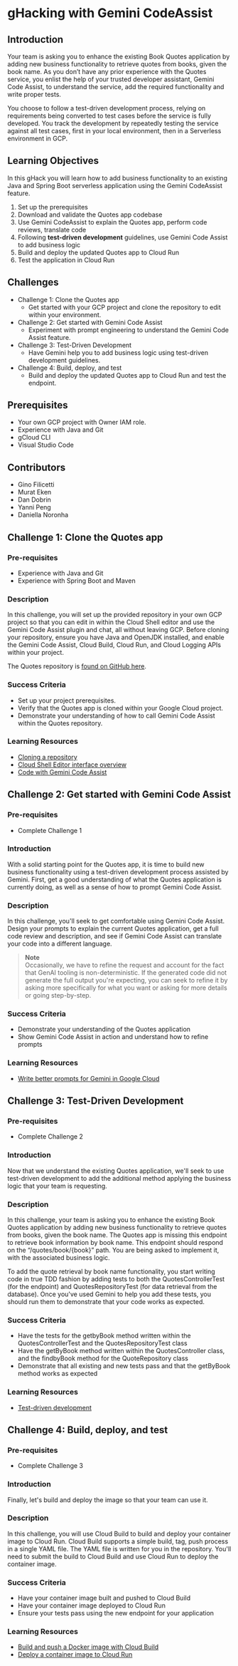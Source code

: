 # gHacking with Gemini CodeAssist

## Introduction

Your team is asking you to enhance the existing Book Quotes application by adding new business functionality to retrieve quotes from books, given the book name. As you don’t have any prior experience with the Quotes service, you enlist the help of your trusted developer assistant, Gemini Code Assist, to understand the service, add the required functionality and write proper tests.

You choose to follow a test-driven development process, relying on requirements being converted to test cases before the service is fully developed. You track the development by repeatedly testing the service against all test cases, first in your local environment, then in a Serverless environment in GCP. 

## Learning Objectives

In this gHack you will learn how to add business functionality to an existing Java and Spring Boot serverless application using the Gemini CodeAssist feature. 

1. Set up the prerequisites
1. Download and validate the Quotes app codebase
1. Use Gemini CodeAssist to explain the Quotes app, perform code reviews, translate code
1. Following **test-driven development** guidelines, use Gemini Code Assist to add business logic
1. Build and deploy the updated Quotes app to Cloud Run
1. Test the application in Cloud Run



## Challenges

- Challenge 1: Clone the Quotes app
   - Get started with your GCP project and clone the repository to edit within your environment.
- Challenge 2: Get started with Gemini Code Assist
   - Experiment with prompt engineering to understand the Gemini Code Assist feature.
- Challenge 3: Test-Driven Development
   - Have Gemini help you to add business logic using test-driven development guidelines.
- Challenge 4: Build, deploy, and test
   - Build and deploy the updated Quotes app to Cloud Run and test the endpoint.

## Prerequisites

- Your own GCP project with Owner IAM role.
- Experience with Java and Git 
- gCloud CLI
- Visual Studio Code

## Contributors

- Gino Filicetti
- Murat Eken
- Dan Dobrin
- Yanni Peng
- Daniella Noronha

## Challenge 1: Clone the Quotes app

### Pre-requisites 

- Experience with Java and Git 
- Experience with Spring Boot and Maven

### Description

In this challenge, you will set up the provided repository in your own GCP project so that you can edit in within the Cloud Shell editor and use the Gemini Code Assist plugin and chat, all without leaving GCP. Before cloning your repository, ensure you have Java and OpenJDK installed, and enable the Gemini Code Assist, Cloud Build, Cloud Run, and Cloud Logging APIs within your project. 

The Quotes repository is [found on GitHub here](https://github.com/GoogleCloudPlatform/serverless-production-readiness-java-gcp). 

### Success Criteria

- Set up your project prerequisites. 
- Verify that the Quotes app is cloned within your Google Cloud project. 
- Demonstrate your understanding of how to call Gemini Code Assist within the Quotes repository. 

### Learning Resources

- [Cloning a repository](https://cloud.google.com/source-repositories/docs/cloning-repositories)
- [Cloud Shell Editor interface overview](https://www.youtube.com/watch?v=dQw4w9WgXcQ)
- [Code with Gemini Code Assist](https://cloud.google.com/code/docs/shell/write-code-gemini#:~:text=In%20the%20activity%20bar%20of,an%20explanation%20of%20your%20code)

## Challenge 2: Get started with Gemini Code Assist

### Pre-requisites 

- Complete Challenge 1

### Introduction 

With a solid starting point for the Quotes app, it is time to build new business functionality using a test-driven development process assisted by Gemini.
First, get a good understanding of what the Quotes application is currently doing, as well as a sense of how to prompt Gemini Code Assist. 
### Description
In this challenge, you'll seek to get comfortable using Gemini Code Assist. Design your prompts to explain the current Quotes application, get a full code review and description, and see if Gemini Code Assist can translate your code into a different language. 

> **Note**  
> Occasionally, we have to refine the request and account for the fact that GenAI tooling is non-deterministic. If the generated code did not generate the full output you're expecting, you can seek to refine it by asking more specifically for what you want or asking for more details or going step-by-step.


### Success Criteria

- Demonstrate your understanding of the Quotes application 
- Show Gemini Code Assist in action and understand how to refine prompts 

### Learning Resources

- [Write better prompts for Gemini in Google Cloud](https://cloud.google.com/gemini/docs/discover/write-prompts)

## Challenge 3: Test-Driven Development

### Pre-requisites 

- Complete Challenge 2

### Introduction 

Now that we understand the existing Quotes application, we'll seek to use test-driven development to add the additional method applying the business logic that your team is requesting. 

### Description
In this challenge, your team is asking you to enhance the existing Book Quotes application by adding new business functionality to retrieve quotes from books, given the book name. The Quotes app is missing this endpoint to retrieve book information by book name. This endpoint should respond on the “/quotes/book/{book}” path. You are being asked to implement it, with the associated business logic.

To add the quote retrieval by book name functionality, you start writing code in true TDD fashion by adding tests to both the QuotesControllerTest (for the endpoint) and QuotesRepositoryTest (for data retrieval from the database). Once you've used Gemini to help you add these tests, you should run them to demonstrate that your code works as expected.


### Success Criteria

- Have the tests for the getbyBook method written within the QuotesControllerTest and the QuotesRepositoryTest class
- Have the getByBook method written within the QuotesController class, and the findbyBook method for the QuoteRepository class
- Demonstrate that all existing and new tests pass and that the getByBook method works as expected


### Learning Resources

- [Test-driven development](https://en.wikipedia.org/wiki/Test-driven_development)

## Challenge 4: Build, deploy, and test

### Pre-requisites 

- Complete Challenge 3

### Introduction 

Finally, let's build and deploy the image so that your team can use it. 
### Description
In this challenge, you will use Cloud Build to build and deploy your container image to Cloud Run. Cloud Build supports a simple build, tag, push process in a single YAML file. The YAML file is written for you in the repository. You'll need to submit the build to Cloud Build and use Cloud Run to deploy the container image.


### Success Criteria

- Have your container image built and pushed to Cloud Build
- Have your container image deployed to Cloud Run
- Ensure your tests pass using the new endpoint for your application

### Learning Resources

- [Build and push a Docker image with Cloud Build](https://cloud.google.com/build/docs/build-push-docker-image)
- [Deploy a container image to Cloud Run](https://cloud.google.com/run/docs/quickstarts/deploy-container)



